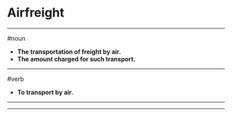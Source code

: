 # Airfreight
---
#noun
- **The transportation of freight by air.**
- **The amount charged for such transport.**
---
#verb
- **To transport by air.**
---
---
